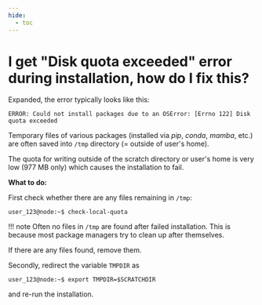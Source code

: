 ```yaml
---
hide:
  - toc
---
```


# I get "Disk quota exceeded" error during installation, how do I fix this?

Expanded, the error typically looks like this:

    ERROR: Could not install packages due to an OSError: [Errno 122] Disk quota exceeded

Temporary files of various packages (installed via *pip*, *conda*, *mamba*, etc.) are often saved into `/tmp` directory (= outside of user's home).

The quota for writing outside of the scratch directory or user's home is very low (977 MB only) which causes the installation to fail.

**What to do:**

First check whether there are any files remaining in `/tmp`:

    user_123@node:~$ check-local-quota

!!! note 
    Often no files in `/tmp` are found after failed installation. This is because most package managers try to clean up after themselves.

If there are any files found, remove them.

Secondly, redirect the variable `TMPDIR` as

    user_123@node:~$ export TMPDIR=$SCRATCHDIR   

and re-run the installation.
